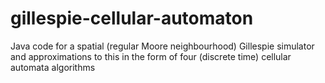 gillespie-cellular-automaton
============================

Java code for a spatial (regular Moore neighbourhood) Gillespie simulator and approximations to this in the form of four (discrete time) cellular automata algorithms